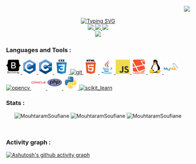 <p align="right" width="100%">
    <img  src="https://komarev.com/ghpvc/?username=MouhtaramSoufiane&color=blue&style=flat-square"> 
</p>

<p align="center">
<a href="https://github.com/MouhtaramSoufiane">
    <img src="https://readme-typing-svg.demolab.com?font=Georgia&size=18&duration=2000&pause=100&multiline=true&width=500&height=80&lines=Soufiane+MOUHTARAM;Distributed Systems and Artificial Intelligence Master's Degree Student;Software+Engineer" alt="Typing SVG" />
</a>
<br/>


<a href="https://www.linkedin.com/in/soufiane-mouhtaram-27143720b/details/featured/1635527758504/single-media-viewer/?profileId=ACoAADVHg7UBWnncKkDROMSR6XqOpPy4IqWRcYM">
    <img src="https://img.shields.io/badge/PDF-CV-red?style=flat-square&logo=adobe">
</a>  
<a href="https://www.linkedin.com/in/soufiane-mouhtaram-27143720b/">
    <img src="https://img.shields.io/badge/-Linkedin-blue?style=flat-square&logo=linkedin">
</a>
<a href="mailto:soufianerespect21@gmail.com">
    <img src="https://img.shields.io/badge/-Email-red?style=flat-square&logo=gmail&logoColor=white">
</a>
<br/> 

<a href="https://github.com/MouhtaramSoufiane">
    <img src="https://github-stats-alpha.vercel.app/api?username=MouhtaramSoufiane&cc=22272e&tc=37BCF6&ic=fff&bc=0000">
</a>
</p>


<h3 align="left">Languages and Tools :</h3>
<p align="left"> <a href="https://getbootstrap.com" target="_blank" rel="noreferrer"> <img src="https://raw.githubusercontent.com/devicons/devicon/master/icons/bootstrap/bootstrap-plain-wordmark.svg" alt="bootstrap" width="40" height="40"/> </a> <a href="https://www.cprogramming.com/" target="_blank" rel="noreferrer"> <img src="https://raw.githubusercontent.com/devicons/devicon/master/icons/c/c-original.svg" alt="c" width="40" height="40"/> </a> <a href="https://www.w3schools.com/cpp/" target="_blank" rel="noreferrer"> <img src="https://raw.githubusercontent.com/devicons/devicon/master/icons/cplusplus/cplusplus-original.svg" alt="cplusplus" width="40" height="40"/> </a> <a href="https://www.w3schools.com/css/" target="_blank" rel="noreferrer"> <img src="https://raw.githubusercontent.com/devicons/devicon/master/icons/css3/css3-original-wordmark.svg" alt="css3" width="40" height="40"/> </a> <a href="https://git-scm.com/" target="_blank" rel="noreferrer"> <img src="https://www.vectorlogo.zone/logos/git-scm/git-scm-icon.svg" alt="git" width="40" height="40"/> </a> <a href="https://www.w3.org/html/" target="_blank" rel="noreferrer"> <img src="https://raw.githubusercontent.com/devicons/devicon/master/icons/html5/html5-original-wordmark.svg" alt="html5" width="40" height="40"/> </a> <a href="https://www.java.com" target="_blank" rel="noreferrer"> <img src="https://raw.githubusercontent.com/devicons/devicon/master/icons/java/java-original.svg" alt="java" width="40" height="40"/> </a> <a href="https://developer.mozilla.org/en-US/docs/Web/JavaScript" target="_blank" rel="noreferrer"> <img src="https://raw.githubusercontent.com/devicons/devicon/master/icons/javascript/javascript-original.svg" alt="javascript" width="40" height="40"/> </a> <a href="https://laravel.com/" target="_blank" rel="noreferrer"> <img src="https://raw.githubusercontent.com/devicons/devicon/master/icons/laravel/laravel-plain-wordmark.svg" alt="laravel" width="40" height="40"/> </a> <a href="https://www.linux.org/" target="_blank" rel="noreferrer"> <img src="https://raw.githubusercontent.com/devicons/devicon/master/icons/linux/linux-original.svg" alt="linux" width="40" height="40"/> </a> <a href="https://www.mysql.com/" target="_blank" rel="noreferrer"> <img src="https://raw.githubusercontent.com/devicons/devicon/master/icons/mysql/mysql-original-wordmark.svg" alt="mysql" width="40" height="40"/> </a> <a href="https://opencv.org/" target="_blank" rel="noreferrer"> <img src="https://www.vectorlogo.zone/logos/opencv/opencv-icon.svg" alt="opencv" width="40" height="40"/> </a> <a href="https://www.oracle.com/" target="_blank" rel="noreferrer"> <img src="https://raw.githubusercontent.com/devicons/devicon/master/icons/oracle/oracle-original.svg" alt="oracle" width="40" height="40"/> </a> <a href="https://www.php.net" target="_blank" rel="noreferrer"> <img src="https://raw.githubusercontent.com/devicons/devicon/master/icons/php/php-original.svg" alt="php" width="40" height="40"/> </a> <a href="https://www.python.org" target="_blank" rel="noreferrer"> <img src="https://raw.githubusercontent.com/devicons/devicon/master/icons/python/python-original.svg" alt="python" width="40" height="40"/> </a> <a href="https://scikit-learn.org/" target="_blank" rel="noreferrer"> <img src="https://upload.wikimedia.org/wikipedia/commons/0/05/Scikit_learn_logo_small.svg" alt="scikit_learn" width="40" height="40"/> </a> </p>

<h3 align="left">Stats :</h3>
<p align="center"> 
<img width="43%" src="https://github-readme-stats.vercel.app/api/top-langs?username=MouhtaramSoufiane&show_icons=true&theme=dracula&title_color=ff8000&text_color=ffffff&bg_color=6a6a6a&locale=en&layout=compact&hide_border=true" alt="MouhtaramSoufiane" /> <img width="48%" src="https://github-readme-stats.vercel.app/api?username=MouhtaramSoufiane&show_icons=true&theme=dracula&title_color=ff8000&text_color=ffffff&bg_color=6a6a6a&locale=en&hide_border=true" alt="MouhtaramSoufiane" />
<img width="48%" src="https://github-readme-streak-stats.herokuapp.com/?user=MouhtaramSoufiane&theme=highcontrast&hide_border=true" alt="MouhtaramSoufiane"/>
</p>
<p>
&nbsp;
</p>
<h3 align="left">Activity graph :</h3>

[![Ashutosh's github activity graph](https://github-readme-activity-graph.vercel.app/graph?username=MouhtaramSoufiane&custom_title=Mouhtaram%20Soufiane's%20Contribution%20Graph&hide_border=true&bg_color=343a40&color=dc3545)](https://github.com/ashutosh00710/github-readme-activity-graph)

